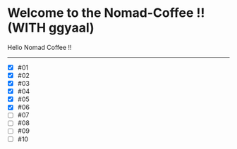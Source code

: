 # Welcome to the Nomad-Coffee !! (WITH ggyaal)

Hello Nomad Coffee !!

---

- [x] #01
- [x] #02
- [x] #03
- [x] #04
- [x] #05
- [x] #06
- [ ] #07
- [ ] #08
- [ ] #09
- [ ] #10

